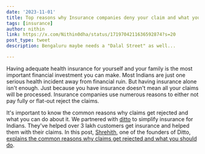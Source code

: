 ```yaml
---
date: '2023-11-01'
title: Top reasons why Insurance companies deny your claim and what you can do about it
tags: [insurance]
author: nithin
link: https://x.com/Nithin0dha/status/1719704211636592874?s=20
post_type: tweet
description: Bengaluru maybe needs a "Dalal Street" as well...

---
```


Having adequate health insurance for yourself and your family is the most important financial investment you can make. Most Indians are just one serious health incident away from financial ruin. But having insurance alone isn't enough. Just because you have insurance doesn't mean all your claims will be processed. Insurance companies use numerous reasons to either not pay fully or flat-out reject the claims. 

It's important to know the common reasons why claims get rejected and what you can do about it. We partnered with [ditto](joinditto.in/) to simplify insurance for Indians. They've helped over 3 lakh customers get insurance and helped them with their claims. In this post, [Shrehith](https://twitter.com/ShrehithK), one of the founders of Ditto, [explains the common reasons why claims get rejected and what you should do](https://zerodha.com/z-connect/insurance-by-ditto/top-reasons-why-insurance-companies-deny-your-claim-and-what-you-can-do-about-it). 
